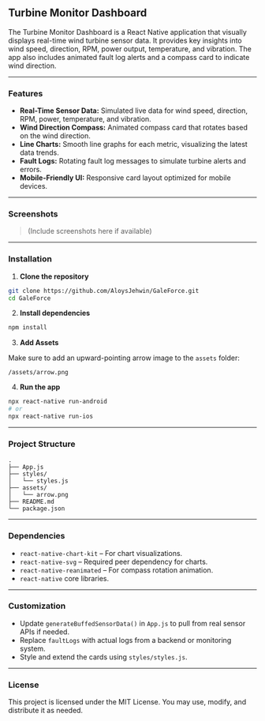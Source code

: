 ## Turbine Monitor Dashboard

The Turbine Monitor Dashboard is a React Native application that visually displays real-time wind turbine sensor data. It provides key insights into wind speed, direction, RPM, power output, temperature, and vibration. The app also includes animated fault log alerts and a compass card to indicate wind direction.

---

### Features

* **Real-Time Sensor Data:** Simulated live data for wind speed, direction, RPM, power, temperature, and vibration.
* **Wind Direction Compass:** Animated compass card that rotates based on the wind direction.
* **Line Charts:** Smooth line graphs for each metric, visualizing the latest data trends.
* **Fault Logs:** Rotating fault log messages to simulate turbine alerts and errors.
* **Mobile-Friendly UI:** Responsive card layout optimized for mobile devices.

---

### Screenshots

> (Include screenshots here if available)

---

### Installation

1. **Clone the repository**

```bash
git clone https://github.com/AloysJehwin/GaleForce.git
cd GaleForce
```

2. **Install dependencies**

```bash
npm install
```

3. **Add Assets**

Make sure to add an upward-pointing arrow image to the `assets` folder:

```
/assets/arrow.png
```

4. **Run the app**

```bash
npx react-native run-android
# or
npx react-native run-ios
```

---

### Project Structure

```
.
├── App.js
├── styles/
│   └── styles.js
├── assets/
│   └── arrow.png
├── README.md
└── package.json
```

---

### Dependencies

* `react-native-chart-kit` – For chart visualizations.
* `react-native-svg` – Required peer dependency for charts.
* `react-native-reanimated` – For compass rotation animation.
* `react-native` core libraries.

---

### Customization

* Update `generateBuffedSensorData()` in `App.js` to pull from real sensor APIs if needed.
* Replace `faultLogs` with actual logs from a backend or monitoring system.
* Style and extend the cards using `styles/styles.js`.

---

### License

This project is licensed under the MIT License. You may use, modify, and distribute it as needed.
